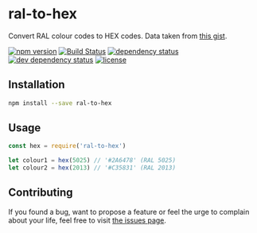 # ral-to-hex

Convert RAL colour codes to HEX codes. Data taken from [this gist](https://gist.github.com/lunohodov/1995178).

[![npm version](https://img.shields.io/npm/v/ral-to-hex.svg)](https://www.npmjs.com/package/ral-to-hex)
[![Build Status](https://travis-ci.org/juliuste/ral-to-hex.svg?branch=master)](https://travis-ci.org/juliuste/ral-to-hex)
[![dependency status](https://img.shields.io/david/juliuste/ral-to-hex.svg)](https://david-dm.org/juliuste/ral-to-hex)
[![dev dependency status](https://img.shields.io/david/dev/juliuste/ral-to-hex.svg)](https://david-dm.org/juliuste/ral-to-hex#info=devDependencies)
[![license](https://img.shields.io/github/license/juliuste/ral-to-hex.svg?style=flat)](LICENSE)

## Installation

```bash
npm install --save ral-to-hex
```

## Usage

```js
const hex = require('ral-to-hex')

let colour1 = hex(5025) // '#2A6478' (RAL 5025)
let colour2 = hex(2013) // '#C35831' (RAL 2013)
```

## Contributing

If you found a bug, want to propose a feature or feel the urge to complain about your life, feel free to visit [the issues page](https://github.com/juliuste/ral-to-hex/issues).